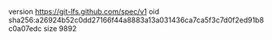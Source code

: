 version https://git-lfs.github.com/spec/v1
oid sha256:a26924b52c0dd27166f44a8883a13a031436ca7ca5f3c7d0f2ed91b8c0a07edc
size 9892
